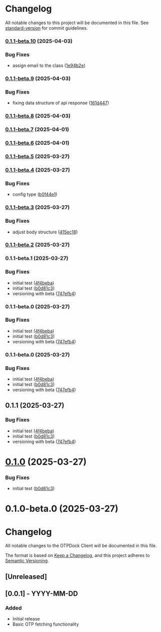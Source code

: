 # Changelog

All notable changes to this project will be documented in this file. See [standard-version](https://github.com/conventional-changelog/standard-version) for commit guidelines.

### [0.1.1-beta.10](https://github.com/otpdock/node-client/compare/v0.1.1-beta.9...v0.1.1-beta.10) (2025-04-03)


### Bug Fixes

* assign email to the class ([1e94b2e](https://github.com/otpdock/node-client/commit/1e94b2e3bdacb724748f934730b6f0351dfd8b12))

### [0.1.1-beta.9](https://github.com/otpdock/node-client/compare/v0.1.1-beta.8...v0.1.1-beta.9) (2025-04-03)


### Bug Fixes

* fixing data structure of api response ([161d447](https://github.com/otpdock/node-client/commit/161d447f38ffa658d2a4930c6bfb8b722048f320))

### [0.1.1-beta.8](https://github.com/otpdock/node-client/compare/v0.1.1-beta.7...v0.1.1-beta.8) (2025-04-03)

### [0.1.1-beta.7](https://github.com/otpdock/node-client/compare/v0.1.1-beta.6...v0.1.1-beta.7) (2025-04-01)

### [0.1.1-beta.6](https://github.com/otpdock/node-client/compare/v0.1.1-beta.5...v0.1.1-beta.6) (2025-04-01)

### [0.1.1-beta.5](https://github.com/otpdock/node-client/compare/v0.1.1-beta.4...v0.1.1-beta.5) (2025-03-27)

### [0.1.1-beta.4](https://github.com/otpdock/node-client/compare/v0.1.1-beta.3...v0.1.1-beta.4) (2025-03-27)


### Bug Fixes

* config type ([b0f44e1](https://github.com/otpdock/node-client/commit/b0f44e1ace0ef7ffa7c87cbd97cf342ed990c6b8))

### [0.1.1-beta.3](https://github.com/otpdock/node-client/compare/v0.1.1-beta.2...v0.1.1-beta.3) (2025-03-27)


### Bug Fixes

* adjust body structure ([415ec18](https://github.com/otpdock/node-client/commit/415ec18f9fea100737ccfa1d7f7d1499eed3a3d5))

### [0.1.1-beta.2](https://github.com/otpdock/node-client/compare/v0.1.1-beta.1...v0.1.1-beta.2) (2025-03-27)

### 0.1.1-beta.1 (2025-03-27)


### Bug Fixes

* initial test ([4f4beba](https://github.com/otpdock/node-client/commit/4f4beba460fa1d871673ff9ba38086fc4cd9e8c9))
* initial test ([b0d81c3](https://github.com/otpdock/node-client/commit/b0d81c3973b56ad83225b41774ed3e5c2588013d))
* versioning with beta ([747efb4](https://github.com/otpdock/node-client/commit/747efb4bc703cbb266d83104fc6b003dd8133121))

### 0.1.1-beta.0 (2025-03-27)


### Bug Fixes

* initial test ([4f4beba](https://github.com/otpdock/node-client/commit/4f4beba460fa1d871673ff9ba38086fc4cd9e8c9))
* initial test ([b0d81c3](https://github.com/otpdock/node-client/commit/b0d81c3973b56ad83225b41774ed3e5c2588013d))
* versioning with beta ([747efb4](https://github.com/otpdock/node-client/commit/747efb4bc703cbb266d83104fc6b003dd8133121))

### 0.1.1-beta.0 (2025-03-27)


### Bug Fixes

* initial test ([4f4beba](https://github.com/otpdock/node-client/commit/4f4beba460fa1d871673ff9ba38086fc4cd9e8c9))
* initial test ([b0d81c3](https://github.com/otpdock/node-client/commit/b0d81c3973b56ad83225b41774ed3e5c2588013d))
* versioning with beta ([747efb4](https://github.com/otpdock/node-client/commit/747efb4bc703cbb266d83104fc6b003dd8133121))

## 0.1.1 (2025-03-27)


### Bug Fixes

* initial test ([4f4beba](https://github.com/otpdock/node-client/commit/4f4beba460fa1d871673ff9ba38086fc4cd9e8c9))
* initial test ([b0d81c3](https://github.com/otpdock/node-client/commit/b0d81c3973b56ad83225b41774ed3e5c2588013d))
* versioning with beta ([747efb4](https://github.com/otpdock/node-client/commit/747efb4bc703cbb266d83104fc6b003dd8133121))



# [0.1.0](https://github.com/otpdock/node-client/compare/v0.1.2-0...v0.1.0) (2025-03-27)


### Bug Fixes

* initial test ([b0d81c3](https://github.com/otpdock/node-client/commit/b0d81c3973b56ad83225b41774ed3e5c2588013d))



# 0.1.0-beta.0 (2025-03-27)



# Changelog

All notable changes to the OTPDock Client will be documented in this file.

The format is based on [Keep a Changelog](https://keepachangelog.com/en/1.0.0/),
and this project adheres to [Semantic Versioning](https://semver.org/spec/v2.0.0.html).

## [Unreleased]

## [0.0.1] - YYYY-MM-DD
### Added
- Initial release
- Basic OTP fetching functionality 